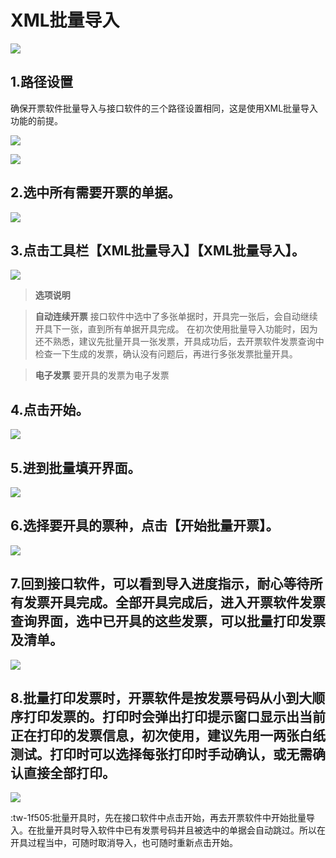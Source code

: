# XML批量导入



![](/static/images/sk/053.jpg)

## 1.路径设置

确保开票软件批量导入与接口软件的三个路径设置相同，这是使用XML批量导入功能的前提。

![](/static/images/sk/039.jpg)

![](/static/images/sk/040.jpg)


## 2.选中所有需要开票的单据。

![](/static/images/sk/043.jpg)

## 3.点击工具栏【XML批量导入】【XML批量导入】。

![](/static/images/sk/044.jpg)

> **选项说明**

>**自动连续开票**
>接口软件中选中了多张单据时，开具完一张后，会自动继续开具下一张，直到所有单据开具完成。
>在初次使用批量导入功能时，因为还不熟悉，建议先批量开具一张发票，开具成功后，去开票软件发票查询中检查一下生成的发票，确认没有问题后，再进行多张发票批量开具。

>**电子发票**
>要开具的发票为电子发票


## 4.点击开始。

![](/static/images/sk/045.jpg)

## 5.进到批量填开界面。

![](/static/images/sk/046.jpg)

## 6.选择要开具的票种，点击【开始批量开票】。

![](/static/images/sk/047.jpg)

## 7.回到接口软件，可以看到导入进度指示，耐心等待所有发票开具完成。全部开具完成后，进入开票软件发票查询界面，选中已开具的这些发票，可以批量打印发票及清单。

![](/static/images/sk/048.jpg)

## 8.批量打印发票时，开票软件是按发票号码从小到大顺序打印发票的。打印时会弹出打印提示窗口显示出当前正在打印的发票信息，初次使用，建议先用一两张白纸测试。打印时可以选择每张打印时手动确认，或无需确认直接全部打印。

![](/static/images/sk/049.jpg)



:tw-1f505:批量开具时，先在接口软件中点击开始，再去开票软件中开始批量导入。在批量开具时导入软件中已有发票号码并且被选中的单据会自动跳过。所以在开具过程当中，可随时取消导入，也可随时重新点击开始。
